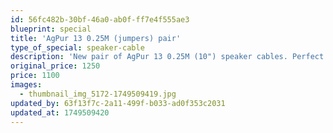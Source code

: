 ```yaml
---
id: 56fc482b-30bf-46a0-ab0f-ff7e4f555ae3
blueprint: special
title: 'AgPur 13 0.25M (jumpers) pair'
type_of_special: speaker-cable
description: 'New pair of AgPur 13 0.25M (10") speaker cables. Perfect for Monoblocs close-sitting behind floorstanders. Clones of my personal pair.'
original_price: 1250
price: 1100
images:
  - thumbnail_img_5172-1749509419.jpg
updated_by: 63f13f7c-2a11-499f-b033-ad0f353c2031
updated_at: 1749509420
---
```

